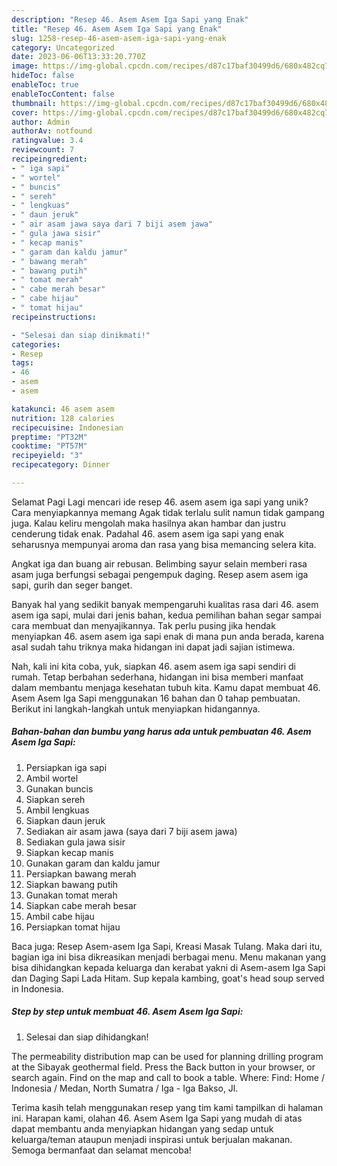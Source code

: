 ```yaml
---
description: "Resep 46. Asem Asem Iga Sapi yang Enak"
title: "Resep 46. Asem Asem Iga Sapi yang Enak"
slug: 1258-resep-46-asem-asem-iga-sapi-yang-enak
category: Uncategorized
date: 2023-06-06T13:33:20.770Z
image: https://img-global.cpcdn.com/recipes/d87c17baf30499d6/680x482cq70/46-asem-asem-iga-sapi-foto-resep-utama.jpg
hideToc: false
enableToc: true
enableTocContent: false
thumbnail: https://img-global.cpcdn.com/recipes/d87c17baf30499d6/680x482cq70/46-asem-asem-iga-sapi-foto-resep-utama.jpg
cover: https://img-global.cpcdn.com/recipes/d87c17baf30499d6/680x482cq70/46-asem-asem-iga-sapi-foto-resep-utama.jpg
author: Admin
authorAv: notfound
ratingvalue: 3.4
reviewcount: 7
recipeingredient:
- " iga sapi"
- " wortel"
- " buncis"
- " sereh"
- " lengkuas"
- " daun jeruk"
- " air asam jawa saya dari 7 biji asem jawa"
- " gula jawa sisir"
- " kecap manis"
- " garam dan kaldu jamur"
- " bawang merah"
- " bawang putih"
- " tomat merah"
- " cabe merah besar"
- " cabe hijau"
- " tomat hijau"
recipeinstructions:

- "Selesai dan siap dinikmati!"
categories:
- Resep
tags:
- 46
- asem
- asem

katakunci: 46 asem asem 
nutrition: 128 calories
recipecuisine: Indonesian
preptime: "PT32M"
cooktime: "PT57M"
recipeyield: "3"
recipecategory: Dinner

---
```



Selamat Pagi Lagi mencari ide resep 46. asem asem iga sapi yang unik? Cara menyiapkannya memang Agak tidak terlalu sulit namun tidak gampang juga. Kalau keliru mengolah maka hasilnya akan hambar dan justru cenderung tidak enak. Padahal 46. asem asem iga sapi yang enak seharusnya mempunyai aroma dan rasa yang bisa memancing selera kita.


Angkat iga dan buang air rebusan. Belimbing sayur selain memberi rasa asam juga berfungsi sebagai pengempuk daging. Resep asem asem iga sapi, gurih dan seger banget.

Banyak hal yang sedikit banyak mempengaruhi kualitas rasa dari 46. asem asem iga sapi, mulai dari jenis bahan, kedua pemilihan bahan segar sampai cara membuat dan menyajikannya. Tak perlu pusing jika hendak menyiapkan 46. asem asem iga sapi enak di mana pun anda berada, karena asal sudah tahu triknya maka hidangan ini dapat jadi sajian istimewa.


Nah, kali ini kita coba, yuk, siapkan 46. asem asem iga sapi sendiri di rumah. Tetap berbahan sederhana, hidangan ini bisa memberi manfaat dalam membantu menjaga kesehatan tubuh kita. Kamu dapat membuat 46. Asem Asem Iga Sapi menggunakan 16 bahan dan 0 tahap pembuatan. Berikut ini langkah-langkah untuk menyiapkan hidangannya.

<!--inarticleads1-->

##### Bahan-bahan dan bumbu yang harus ada untuk pembuatan 46. Asem Asem Iga Sapi:

1. Persiapkan  iga sapi
1. Ambil  wortel
1. Gunakan  buncis
1. Siapkan  sereh
1. Ambil  lengkuas
1. Siapkan  daun jeruk
1. Sediakan  air asam jawa (saya dari 7 biji asem jawa)
1. Sediakan  gula jawa sisir
1. Siapkan  kecap manis
1. Gunakan  garam dan kaldu jamur
1. Persiapkan  bawang merah
1. Siapkan  bawang putih
1. Gunakan  tomat merah
1. Siapkan  cabe merah besar
1. Ambil  cabe hijau
1. Persiapkan  tomat hijau


Baca juga: Resep Asem-asem Iga Sapi, Kreasi Masak Tulang. Maka dari itu, bagian iga ini bisa dikreasikan menjadi berbagai menu. Menu makanan yang bisa dihidangkan kepada keluarga dan kerabat yakni di Asem-asem Iga Sapi dan Daging Sapi Lada Hitam. Sup kepala kambing, goat&#39;s head soup served in Indonesia. 

<!--inarticleads2-->

##### Step by step untuk membuat 46. Asem Asem Iga Sapi:


1. Selesai dan siap dihidangkan!

The permeability distribution map can be used for planning drilling program at the Sibayak geothermal field. Press the Back button in your browser, or search again. Find on the map and call to book a table. Where: Find: Home / Indonesia / Medan, North Sumatra / Iga - Iga Bakso, Jl. 

Terima kasih telah menggunakan resep yang tim kami tampilkan di halaman ini. Harapan kami, olahan 46. Asem Asem Iga Sapi yang mudah di atas dapat membantu anda menyiapkan hidangan yang sedap untuk keluarga/teman ataupun menjadi inspirasi untuk berjualan makanan. Semoga bermanfaat dan selamat mencoba!
